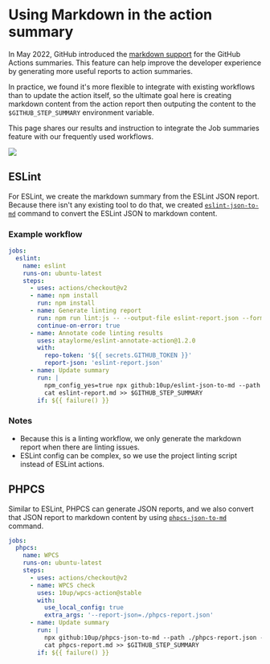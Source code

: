 # Using Markdown in the action summary

In May 2022, GitHub introduced the [markdown support](https://github.blog/2022-05-09-supercharging-github-actions-with-job-summaries/) for the GitHub Actions summaries. This feature can help improve the developer experience by generating more useful reports to action summaries.

In practice, we found it's more flexible to integrate with existing workflows than to update the action itself, so the ultimate goal here is creating markdown content from the action report then outputing the content to the `$GITHUB_STEP_SUMMARY` environment variable.

This page shares our results and instruction to integrate the Job summaries feature with our frequently used workflows.

![](https://user-images.githubusercontent.com/5423135/168460231-2192571c-a873-4f23-aedb-5e469216947c.png)

## ESLint

For ESLint, we create the markdown summary from the ESLint JSON report. Because there isn't any existing tool to do that, we created [`eslint-json-to-md`](https://github.com/10up/eslint-json-to-md) command to convert the ESLint JSON to markdown content.

### Example workflow

```yml
jobs:
  eslint:
    name: eslint
    runs-on: ubuntu-latest
    steps:
      - uses: actions/checkout@v2
      - name: npm install
        run: npm install
      - name: Generate linting report
        run: npm run lint:js -- --output-file eslint-report.json --format json
        continue-on-error: true
      - name: Annotate code linting results
        uses: ataylorme/eslint-annotate-action@1.2.0
        with:
          repo-token: '${{ secrets.GITHUB_TOKEN }}'
          report-json: 'eslint-report.json'
      - name: Update summary
        run: |
          npm_config_yes=true npx github:10up/eslint-json-to-md --path ./eslint-report.json --output ./eslint-report.md
          cat eslint-report.md >> $GITHUB_STEP_SUMMARY
        if: ${{ failure() }}
```

### Notes

- Because this is a linting workflow, we only generate the markdown report when there are linting issues.
- ESLint config can be complex, so we use the project linting script instead of ESLint actions.

## PHPCS

Similar to ESLint, PHPCS can generate JSON reports, and we also convert that JSON report to markdown content by using [`phpcs-json-to-md`](https://github.com/10up/phpcs-json-to-md) command.

```yml
jobs:
  phpcs:
    name: WPCS
    runs-on: ubuntu-latest
    steps:
      - uses: actions/checkout@v2
      - name: WPCS check
        uses: 10up/wpcs-action@stable
        with:
          use_local_config: true
          extra_args: '--report-json=./phpcs-report.json'
      - name: Update summary
        run: |
          npx github:10up/phpcs-json-to-md --path ./phpcs-report.json --output ./phpcs-report.md
          cat phpcs-report.md >> $GITHUB_STEP_SUMMARY
        if: ${{ failure() }}
```